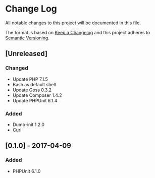 # Change Log
All notable changes to this project will be documented in this file.

The format is based on [Keep a Changelog](http://keepachangelog.com/)
and this project adheres to [Semantic Versioning](http://semver.org/).

## [Unreleased]
### Changed
- Update PHP 7.1.5
- Bash as default shell
- Update Goss 0.3.2
- Update Composer 1.4.2
- Update PHPUnit 6.1.4

### Added
- Dumb-init 1.2.0
- Curl

## [0.1.0] - 2017-04-09
### Added
- PHPUnit 6.1.0
